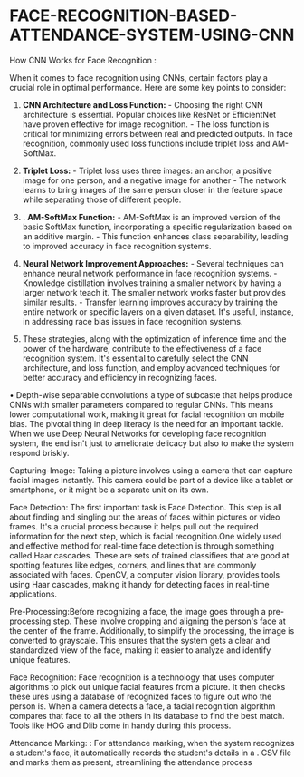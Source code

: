 # FACE-RECOGNITION-BASED-ATTENDANCE-SYSTEM-USING-CNN

How CNN Works for Face Recognition :

When it comes to face recognition using CNNs, certain factors play a crucial role in optimal performance. 
Here are some key points to consider: 
1. **CNN Architecture and Loss Function:** - Choosing the right CNN architecture is essential. Popular choices like ResNet or EfficientNet have proven effective for image recognition. - The loss function is critical for minimizing errors between real and predicted outputs. In face recognition, commonly used loss functions include triplet loss and AM-SoftMax.

2. **Triplet Loss:** - Triplet loss uses three images: an anchor, a positive image for one person, and a negative image for another - The network learns to bring images of the same person closer in the feature space while separating those of different people.

3. . **AM-SoftMax Function:** - AM-SoftMax is an improved version of the basic SoftMax function, incorporating a specific regularization based on an additive margin. - This function enhances class separability, leading to improved accuracy in face recognition systems.

4. **Neural Network Improvement Approaches:** - Several techniques can enhance neural network performance in face recognition systems. - Knowledge distillation involves training a smaller network by having a larger network teach it. The smaller network works faster but provides similar results. - Transfer learning improves accuracy by training the entire network or specific layers on a given dataset. It's useful, instance, in addressing race bias issues in face recognition systems.

5. These strategies, along with the optimization of inference time and the power of the hardware, contribute to the effectiveness of a face recognition system. It's essential to carefully select the CNN architecture, and loss function, and employ advanced techniques for better accuracy and efficiency in recognizing faces.


•	Depth-wise separable convolutions a type of subcaste that helps produce CNNs with smaller parameters compared to regular CNNs. This means lower computational work, making it great for facial recognition on mobile bias. The pivotal thing in deep literacy is the need for an important tackle. When we use Deep Neural Networks for developing face recognition system, the end isn't just to ameliorate delicacy but also to make the system respond briskly.

Capturing-Image: Taking a picture involves using a camera that can capture facial images instantly. This camera could be part of a device like a tablet or smartphone, or it might be a separate unit on its own.

Face Detection: The first important task is Face Detection. This step is all about finding and singling out the areas of faces within pictures or video frames. It's a crucial process because it helps pull out the required information for the next step, which is facial recognition.One widely used and effective method for real-time face detection is through something called Haar cascades. These are sets of trained classifiers that are good at spotting features like edges, corners, and lines that are commonly associated with faces. OpenCV, a computer vision library, provides tools using Haar cascades, making it handy for detecting faces in real-time applications.

Pre-Processing:Before recognizing a face, the image goes through a pre-processing step. These involve cropping and aligning the person's face at the center of the frame. Additionally, to simplify the processing, the image is converted to grayscale. This ensures that the system gets a clear and standardized view of the face, making it easier to analyze and identify unique features.


Face Recognition: Face recognition is a technology that uses computer algorithms to pick out unique facial features from a picture. It then checks these ures using a database of recognized faces to figure out who the person is. When a camera detects a face, a facial recognition algorithm compares that face to all the others in its database to find the best match. Tools like HOG and Dlib come in handy during this process.

Attendance Marking: : For attendance marking, when the system recognizes a student's face, it automatically records the student's details in a . CSV file and marks them as present, streamlining the attendance process
